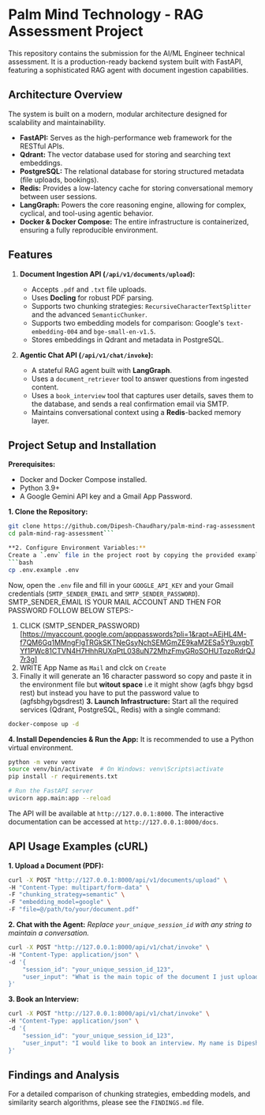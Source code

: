# Palm Mind Technology - RAG Assessment Project

This repository contains the submission for the AI/ML Engineer technical assessment. It is a production-ready backend system built with FastAPI, featuring a sophisticated RAG agent with document ingestion capabilities.

## Architecture Overview

The system is built on a modern, modular architecture designed for scalability and maintainability.
- **FastAPI:** Serves as the high-performance web framework for the RESTful APIs.
- **Qdrant:** The vector database used for storing and searching text embeddings.
- **PostgreSQL:** The relational database for storing structured metadata (file uploads, bookings).
- **Redis:** Provides a low-latency cache for storing conversational memory between user sessions.
- **LangGraph:** Powers the core reasoning engine, allowing for complex, cyclical, and tool-using agentic behavior.
- **Docker & Docker Compose:** The entire infrastructure is containerized, ensuring a fully reproducible environment.

## Features

1.  **Document Ingestion API (`/api/v1/documents/upload`):**
    -   Accepts `.pdf` and `.txt` file uploads.
    -   Uses **Docling** for robust PDF parsing.
    -   Supports two chunking strategies: `RecursiveCharacterTextSplitter` and the advanced `SemanticChunker`.
    -   Supports two embedding models for comparison: Google's `text-embedding-004` and `bge-small-en-v1.5`.
    -   Stores embeddings in Qdrant and metadata in PostgreSQL.

2.  **Agentic Chat API (`/api/v1/chat/invoke`):**
    -   A stateful RAG agent built with **LangGraph**.
    -   Uses a `document_retriever` tool to answer questions from ingested content.
    -   Uses a `book_interview` tool that captures user details, saves them to the database, and sends a real confirmation email via SMTP.
    -   Maintains conversational context using a **Redis**-backed memory layer.

## Project Setup and Installation

**Prerequisites:**
- Docker and Docker Compose installed.
- Python 3.9+
- A Google Gemini API key and a Gmail App Password.

**1. Clone the Repository:**
```bash
git clone https://github.com/Dipesh-Chaudhary/palm-mind-rag-assessment
cd palm-mind-rag-assessment```

**2. Configure Environment Variables:**
Create a `.env` file in the project root by copying the provided example:
```bash
cp .env.example .env 
```
Now, open the `.env` file and fill in your `GOOGLE_API_KEY` and your Gmail credentials (`SMTP_SENDER_EMAIL` and `SMTP_SENDER_PASSWORD`).
SMTP_SENDER_EMAIL IS YOUR MAIL ACCOUNT AND THEN FOR PASSWORD FOLLOW BELOW STEPS:-
1) CLICK (SMTP_SENDER_PASSWORD)[https://myaccount.google.com/apppasswords?pli=1&rapt=AEjHL4M-f7QM6Gq1MMngFlgTRGkSKTNeGsyNchSEMGmZE9kaM2ESa5Y9uxgbTYf1PWc81CTVN4H7HhhRUXqPtL038uN72MhzFmyGRoSOHUTqzoRdrQJ7r3g] 
2) WRITE App Name as `Mail` and clck on `Create`
3) Finally it will generate an 16 character password so copy and paste it in the environment file but **witout space** i.e it might show (agfs bhgy bgsd rest) but instead you have to put the password value to (agfsbhgybgsdrest)
**3. Launch Infrastructure:**
Start all the required services (Qdrant, PostgreSQL, Redis) with a single command:
```bash
docker-compose up -d
```

**4. Install Dependencies & Run the App:**
It is recommended to use a Python virtual environment.
```bash
python -m venv venv
source venv/bin/activate  # On Windows: venv\Scripts\activate
pip install -r requirements.txt

# Run the FastAPI server
uvicorn app.main:app --reload
```
The API will be available at `http://127.0.0.1:8000`. The interactive documentation can be accessed at `http://127.0.0.1:8000/docs`.

## API Usage Examples (cURL)

**1. Upload a Document (PDF):**
```bash
curl -X POST "http://127.0.0.1:8000/api/v1/documents/upload" \
-H "Content-Type: multipart/form-data" \
-F "chunking_strategy=semantic" \
-F "embedding_model=google" \
-F "file=@/path/to/your/document.pdf"
```

**2. Chat with the Agent:**
*Replace `your_unique_session_id` with any string to maintain a conversation.*
```bash
curl -X POST "http://127.0.0.1:8000/api/v1/chat/invoke" \
-H "Content-Type: application/json" \
-d '{
    "session_id": "your_unique_session_id_123",
    "user_input": "What is the main topic of the document I just uploaded?"
}'
```

**3. Book an Interview:**
```bash
curl -X POST "http://127.0.0.1:8000/api/v1/chat/invoke" \
-H "Content-Type: application/json" \
-d '{
    "session_id": "your_unique_session_id_123",
    "user_input": "I would like to book an interview. My name is Dipesh Chaudhary, my email is 9804234394d.@gmail.com, and I am available on 2024-06-25 at 1:00 PM."
}'
```

## Findings and Analysis

For a detailed comparison of chunking strategies, embedding models, and similarity search algorithms, please see the `FINDINGS.md` file.
